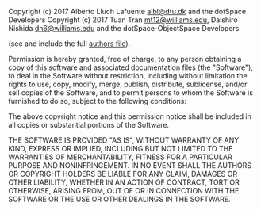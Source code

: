 Copyright (c) 2017 Alberto Lluch Lafuente <albl@dtu.dk> and the dotSpace Developers
Copyright (c) 2017 Tuan Tran <mt12@williams.edu>, Daishiro Nishida <dn6@williams.edu> and the dotSpace-ObjectSpace Developers

(see and include the full [authors file](AUTHORS.md)).

Permission is hereby granted, free of charge, to any person obtaining a copy
of this software and associated documentation files (the "Software"), to deal
in the Software without restriction, including without limitation the rights
to use, copy, modify, merge, publish, distribute, sublicense, and/or sell
copies of the Software, and to permit persons to whom the Software is
furnished to do so, subject to the following conditions:

The above copyright notice and this permission notice shall be included in
all copies or substantial portions of the Software.

THE SOFTWARE IS PROVIDED "AS IS", WITHOUT WARRANTY OF ANY KIND, EXPRESS OR
IMPLIED, INCLUDING BUT NOT LIMITED TO THE WARRANTIES OF MERCHANTABILITY,
FITNESS FOR A PARTICULAR PURPOSE AND NONINFRINGEMENT. IN NO EVENT SHALL THE
AUTHORS OR COPYRIGHT HOLDERS BE LIABLE FOR ANY CLAIM, DAMAGES OR OTHER
LIABILITY, WHETHER IN AN ACTION OF CONTRACT, TORT OR OTHERWISE, ARISING FROM,
OUT OF OR IN CONNECTION WITH THE SOFTWARE OR THE USE OR OTHER DEALINGS IN
THE SOFTWARE.
